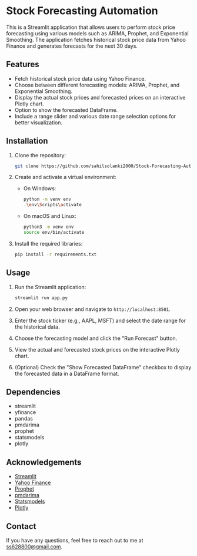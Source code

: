 # Stock Forecasting Automation

This is a Streamlit application that allows users to perform stock price forecasting using various models such as ARIMA, Prophet, and Exponential Smoothing. The application fetches historical stock price data from Yahoo Finance and generates forecasts for the next 30 days.

## Features

- Fetch historical stock price data using Yahoo Finance.
- Choose between different forecasting models: ARIMA, Prophet, and Exponential Smoothing.
- Display the actual stock prices and forecasted prices on an interactive Plotly chart.
- Option to show the forecasted DataFrame.
- Include a range slider and various date range selection options for better visualization.

## Installation

1. Clone the repository:
    ```sh
    git clone https://github.com/sahilsolanki2000/Stock-Forecasting-Automation.git
    ```

2. Create and activate a virtual environment:
    - On Windows:
        ```sh
        python -m venv env
        .\env\Scripts\activate
        ```
    - On macOS and Linux:
        ```sh
        python3 -m venv env
        source env/bin/activate
        ```

3. Install the required libraries:
    ```sh
    pip install -r requirements.txt
    ```

## Usage

1. Run the Streamlit application:
    ```sh
    streamlit run app.py
    ```

2. Open your web browser and navigate to `http://localhost:8501`.

3. Enter the stock ticker (e.g., AAPL, MSFT) and select the date range for the historical data.

4. Choose the forecasting model and click the "Run Forecast" button.

5. View the actual and forecasted stock prices on the interactive Plotly chart.

6. (Optional) Check the "Show Forecasted DataFrame" checkbox to display the forecasted data in a DataFrame format.

## Dependencies

- streamlit
- yfinance
- pandas
- pmdarima
- prophet
- statsmodels
- plotly

## Acknowledgements

- [Streamlit](https://streamlit.io/)
- [Yahoo Finance](https://www.yahoofinance.com/)
- [Prophet](https://facebook.github.io/prophet/)
- [pmdarima](http://alkaline-ml.com/pmdarima/)
- [Statsmodels](https://www.statsmodels.org/)
- [Plotly](https://plotly.com/)

## Contact

If you have any questions, feel free to reach out to me at [ss628800@gmail.com](mailto:ss628800@gmail.com).
